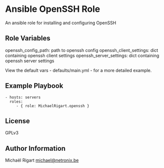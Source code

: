 Ansible OpenSSH Role
=====================

An ansible role for installing and configuring OpenSSH

Role Variables
--------------

openssh_config_path: path to openssh config
openssh_client_settings: dict containing openssh client settings
openssh_server_settings: dict containing openssh server settings

View the default vars - defaults/main.yml - for a more detailed example.


Example Playbook
-------------------------

    - hosts: servers
      roles:
         - { role: MichaelRigart.openssh }

License
-------

GPLv3

Author Information
------------------

Michaël Rigart <michael@netronix.be>